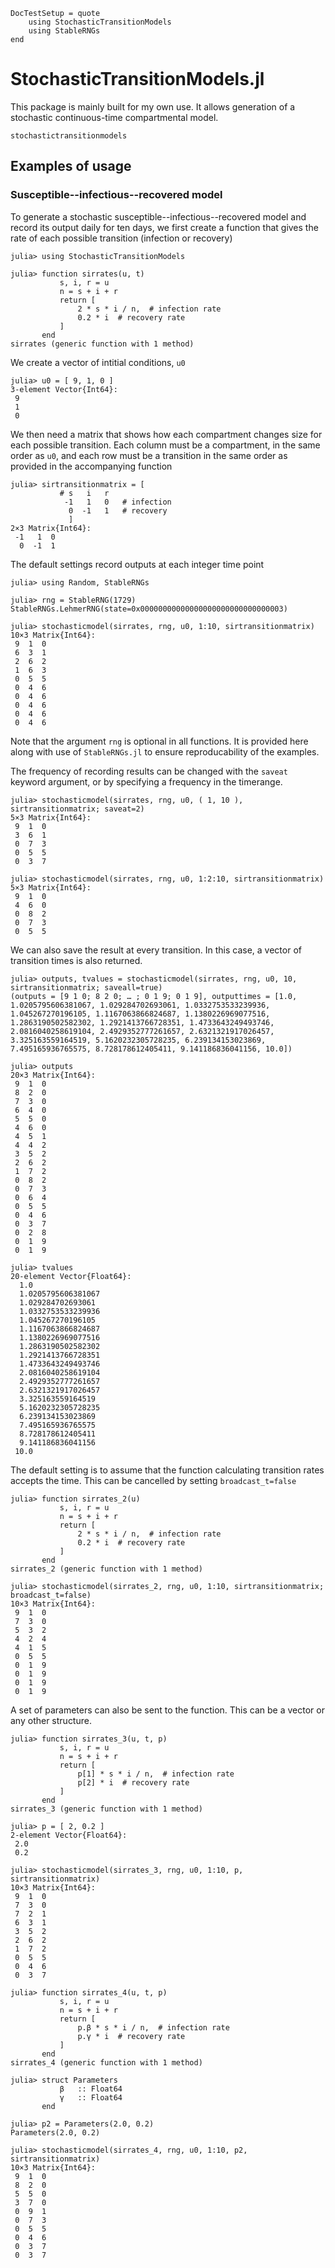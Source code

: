 
```@meta
DocTestSetup = quote
    using StochasticTransitionModels
    using StableRNGs 
end
```

# StochasticTransitionModels.jl

This package is mainly built for my own use. It allows generation of a stochastic continuous-time compartmental model.

```@docs
stochastictransitionmodels
```

## Examples of usage 

### Susceptible--infectious--recovered model 

To generate a stochastic susceptible--infectious--recovered model and record its output daily for ten days, we first create a function that gives the rate of each possible transition (infection or recovery)

```jldoctest label
julia> using StochasticTransitionModels

julia> function sirrates(u, t)
           s, i, r = u
           n = s + i + r
           return [
               2 * s * i / n,  # infection rate
               0.2 * i  # recovery rate
           ]
       end
sirrates (generic function with 1 method)
```

We create a vector of intitial conditions, `u0`

```jldoctest label
julia> u0 = [ 9, 1, 0 ]
3-element Vector{Int64}:
 9
 1
 0
```

We then need a matrix that shows how each compartment changes size for each possible transition. Each column must be a compartment, in the same order as `u0`, and each row must be a transition in the same order as provided in the accompanying function 

```jldoctest label
julia> sirtransitionmatrix = [
           # s   i   r
            -1   1   0   # infection
             0  -1   1   # recovery
             ]
2×3 Matrix{Int64}:
 -1   1  0
  0  -1  1
```

The default settings record outputs at each integer time point 

```jldoctest label
julia> using Random, StableRNGs

julia> rng = StableRNG(1729)
StableRNGs.LehmerRNG(state=0x00000000000000000000000000000003)

julia> stochasticmodel(sirrates, rng, u0, 1:10, sirtransitionmatrix)
10×3 Matrix{Int64}:
 9  1  0
 6  3  1
 2  6  2
 1  6  3
 0  5  5
 0  4  6
 0  4  6
 0  4  6
 0  4  6
 0  4  6
```

Note that the argument `rng` is optional in all functions. It is provided here along with use of `StableRNGs.jl` to ensure reproducability of the examples.

The frequency of recording results can be changed with the `saveat` keyword argument, or by specifying a frequency in the timerange.

```jldoctest label
julia> stochasticmodel(sirrates, rng, u0, ( 1, 10 ), sirtransitionmatrix; saveat=2)
5×3 Matrix{Int64}:
 9  1  0
 3  6  1
 0  7  3
 0  5  5
 0  3  7

julia> stochasticmodel(sirrates, rng, u0, 1:2:10, sirtransitionmatrix)
5×3 Matrix{Int64}:
 9  1  0
 4  6  0
 0  8  2
 0  7  3
 0  5  5
```

We can also save the result at every transition. In this case, a vector of transition times is also returned.

```jldoctest label
julia> outputs, tvalues = stochasticmodel(sirrates, rng, u0, 10, sirtransitionmatrix; saveall=true)        
(outputs = [9 1 0; 8 2 0; … ; 0 1 9; 0 1 9], outputtimes = [1.0, 1.0205795606381067, 1.029284702693061, 1.0332753533239936, 1.045267270196105, 1.1167063866824687, 1.1380226969077516, 1.2863190502582302, 1.2921413766728351, 1.4733643249493746, 2.0816040258619104, 2.4929352777261657, 2.6321321917026457, 3.325163559164519, 5.1620232305728235, 6.239134153023869, 7.495165936765575, 8.728178612405411, 9.141186836041156, 10.0])

julia> outputs
20×3 Matrix{Int64}:
 9  1  0
 8  2  0
 7  3  0
 6  4  0
 5  5  0
 4  6  0
 4  5  1
 4  4  2
 3  5  2
 2  6  2
 1  7  2
 0  8  2
 0  7  3
 0  6  4
 0  5  5
 0  4  6
 0  3  7
 0  2  8
 0  1  9
 0  1  9

julia> tvalues
20-element Vector{Float64}:
  1.0
  1.0205795606381067
  1.029284702693061
  1.0332753533239936
  1.045267270196105
  1.1167063866824687
  1.1380226969077516
  1.2863190502582302
  1.2921413766728351
  1.4733643249493746
  2.0816040258619104
  2.4929352777261657
  2.6321321917026457
  3.325163559164519
  5.1620232305728235
  6.239134153023869
  7.495165936765575
  8.728178612405411
  9.141186836041156
 10.0
```

The default setting is to assume that the function calculating transition rates accepts the time. This can be cancelled by setting `broadcast_t=false` 

```jldoctest label
julia> function sirrates_2(u)
           s, i, r = u
           n = s + i + r
           return [
               2 * s * i / n,  # infection rate
               0.2 * i  # recovery rate
           ]
       end
sirrates_2 (generic function with 1 method)

julia> stochasticmodel(sirrates_2, rng, u0, 1:10, sirtransitionmatrix; broadcast_t=false)
10×3 Matrix{Int64}:
 9  1  0
 7  3  0
 5  3  2
 4  2  4
 4  1  5
 0  5  5
 0  1  9
 0  1  9
 0  1  9
 0  1  9
```

A set of parameters can also be sent to the function. This can be a vector or any other structure. 

```jldoctest label
julia> function sirrates_3(u, t, p)
           s, i, r = u
           n = s + i + r
           return [
               p[1] * s * i / n,  # infection rate
               p[2] * i  # recovery rate
           ]
       end
sirrates_3 (generic function with 1 method)

julia> p = [ 2, 0.2 ]
2-element Vector{Float64}:
 2.0
 0.2

julia> stochasticmodel(sirrates_3, rng, u0, 1:10, p, sirtransitionmatrix)
10×3 Matrix{Int64}:
 9  1  0
 7  3  0
 7  2  1
 6  3  1
 3  5  2
 2  6  2
 1  7  2
 0  5  5
 0  4  6
 0  3  7

julia> function sirrates_4(u, t, p)
           s, i, r = u
           n = s + i + r
           return [
               p.β * s * i / n,  # infection rate
               p.γ * i  # recovery rate
           ]
       end
sirrates_4 (generic function with 1 method)

julia> struct Parameters
           β   :: Float64
           γ   :: Float64
       end

julia> p2 = Parameters(2.0, 0.2)
Parameters(2.0, 0.2)

julia> stochasticmodel(sirrates_4, rng, u0, 1:10, p2, sirtransitionmatrix)
10×3 Matrix{Int64}:
 9  1  0
 8  2  0
 5  5  0
 3  7  0
 0  9  1
 0  7  3
 0  5  5
 0  4  6
 0  3  7
 0  3  7
```
